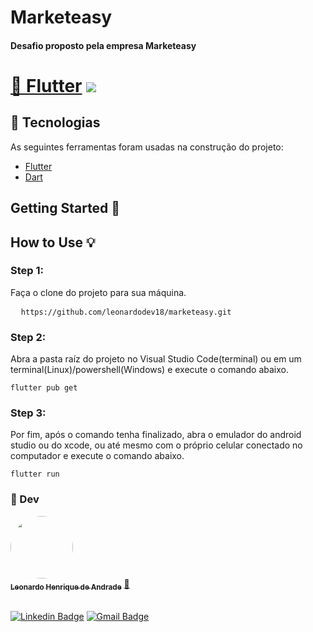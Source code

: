 # Marketeasy
#### Desafio proposto pela empresa Marketeasy
<h1 align="">
    <a href="https://flutter.dev/">🔗 Flutter</a>
<img src="https://img.shields.io/badge/Flutter-Version2.0.3-blue"/>

</h1>

## :pushpin:  Tecnologias

As seguintes ferramentas foram usadas na construção do projeto:
- [Flutter](https://flutter.dev/)
- [Dart](https://dart.dev/)

## Getting Started :flags:

## How to Use :bulb:

### Step 1:

Faça o clone do projeto para sua máquina.
<pre>
  <code>https://github.com/leonardodev18/marketeasy.git</code>
</pre>

### Step 2:

Abra a pasta raíz do projeto no Visual Studio Code(terminal) ou em um terminal(Linux)/powershell(Windows) e execute o comando abaixo.
<pre>
<code>flutter pub get</code>
</pre>

### Step 3:

Por fim, após o comando tenha finalizado, abra o emulador do android studio ou do xcode, ou até mesmo com o próprio celular conectado no computador e execute o comando abaixo.

<pre>
<code>flutter run</code>
</pre>

### :man:  Dev
<a href="https://www.linkedin.com/in/leonardohandrade/" target="_blank">
 <img style="border-radius: 50%;" src="https://avatars.githubusercontent.com/u/33534325?v=4" width="100px;" height="100px" alt=""/>
 <br />
 <sub><b>Leonardo Henrique de Andrade</b></sub></a> <a href="https://www.linkedin.com/in/leonardohandrade/" title="Linkedin" target="_blank">🚀</a>
 <br />
 <br />

[![Linkedin Badge](https://img.shields.io/badge/-Daniel-blue?style=flat-square&logo=Linkedin&logoColor=white&link=https://www.linkedin.com/in/leonardohandrade/)](https://www.linkedin.com/in/leonardohandrade/) 
[![Gmail Badge](https://img.shields.io/badge/-danielmelonari@gmail.com-c14438?style=flat-square&logo=Gmail&logoColor=white&link=mailto:leonardoh.deandrade@gmail.com)](mailto:leonardoh.deandrade@gmail.com)

